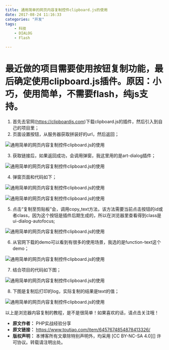 ```yaml
---
title: 通用简单的网页内容复制控件clipboard.js的使用
date: 2017-08-24 11:16:33
categories: "开发"
tags:
	- 科技
	- DIALOG
	- Flash

---
```


# 最近做的项目需要使用按钮复制功能，最后确定使用clipboard.js插件。原因：小巧，使用简单，不需要flash，纯js支持。 #

1.  首先去官网(https://clipboardjs.com)下载clipboard.js的插件，然后引入到自己的项目里；
2.  页面设置按钮，从服务器获取拼装好的url，然后返回；

![通用简单的网页内容复制控件clipboard.js的使用][clipboard.js]

3. 获取链接后，如果返回成功，会调用弹窗，我这里用的是art-dialog插件；

![通用简单的网页内容复制控件clipboard.js的使用][clipboard.js 1]

4. 弹窗页面和代码如下；  


![通用简单的网页内容复制控件clipboard.js的使用][clipboard.js 2]

![通用简单的网页内容复制控件clipboard.js的使用][clipboard.js 3]

5. 点击“复制至剪贴板”会，调用copy\_text方法，该方法需要当前点击按钮的id或者class，因为这个按钮是插件后期生成的，所以在浏览器里查看得到class是ui-dialog-autofocus;  


![通用简单的网页内容复制控件clipboard.js的使用][clipboard.js 4]

6. 从官网下载的demo可以看到有很多的使用场景，我选的是function-text这个demo；

![通用简单的网页内容复制控件clipboard.js的使用][clipboard.js 5]

7. 结合项目的代码如下图；

![通用简单的网页内容复制控件clipboard.js的使用][clipboard.js 6]

8. 下图是复制后打印的log，实际复制的结果是text的值；

![通用简单的网页内容复制控件clipboard.js的使用][clipboard.js 7]

以上是浏览器内容复制的教程，是不是很简单！如果喜欢的话，请点击关注哦！  



[clipboard.js]: /pro/os/crawler/NYUB-VABF-FURV.jpg
[clipboard.js 1]: /pro/os/crawler/RAB3-YZYR-AMQV.jpg
[clipboard.js 2]: /pro/os/crawler/AZBN-UNR2-QABV.jpg
[clipboard.js 3]: /pro/os/crawler/AM2A-ERYI-MEBN.jpg
[clipboard.js 4]: /pro/os/crawler/Y2QR-2URI-QANU.jpg
[clipboard.js 5]: /pro/os/crawler/YVZR-6N2I-YURA.jpg
[clipboard.js 6]: /pro/os/crawler/JRAF-JZVU-JBVN.jpg
[clipboard.js 7]: /pro/os/crawler/JIAR-NANR-26RY.jpg
 *  **原文作者：** PHP实战经验分享
 *  **原文链接：** https://www.toutiao.com/item/6457674854878413326/
 *  **版权声明：** 本博客所有文章除特别声明外，均采用 [CC BY-NC-SA 4.0][] 许可协议。转载请注明出处。